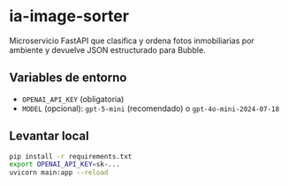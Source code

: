 # ia-image-sorter

Microservicio FastAPI que clasifica y ordena fotos inmobiliarias por ambiente y devuelve JSON estructurado para Bubble.

## Variables de entorno
- `OPENAI_API_KEY` (obligatoria)
- `MODEL` (opcional): `gpt-5-mini` (recomendado) o `gpt-4o-mini-2024-07-18`

## Levantar local
```bash
pip install -r requirements.txt
export OPENAI_API_KEY=sk-...
uvicorn main:app --reload
